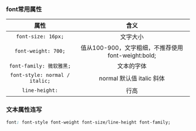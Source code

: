 ### font常用属性
| 属性 |  含义 |
| :---: | :---: |
| `font-size: 16px;`  | 文字大小 |
| `font-weight: 700;` | 值从100-900，文字粗细，不推荐使用font-weight:bold; |
| `font-family: 微软雅黑;`  |  文本的字体 |
| `font-style: normal / italic;` | normal 默认值  italic  斜体 |
| `line-height:` | 行高 |

### 文本属性连写

```css
font: font-style font-weight font-size/line-height font-family;
```